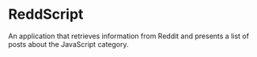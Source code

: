 # ReddScript
An application that retrieves information from​ Reddit​ and presents a list of posts about the JavaScript category.
